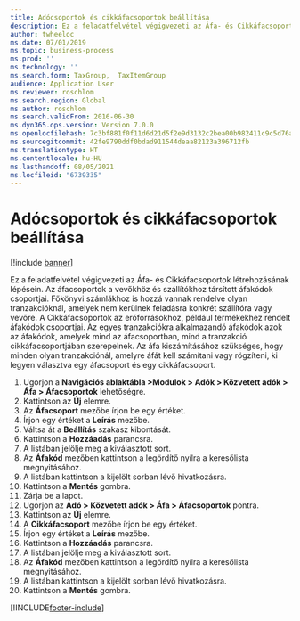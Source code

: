 ```yaml
---
title: Adócsoportok és cikkáfacsoportok beállítása
description: Ez a feladatfelvétel végigvezeti az Áfa- és Cikkáfacsoportok létrehozásának lépésein.
author: twheeloc
ms.date: 07/01/2019
ms.topic: business-process
ms.prod: ''
ms.technology: ''
ms.search.form: TaxGroup,  TaxItemGroup
audience: Application User
ms.reviewer: roschlom
ms.search.region: Global
ms.author: roschlom
ms.search.validFrom: 2016-06-30
ms.dyn365.ops.version: Version 7.0.0
ms.openlocfilehash: 7c3bf881f0f11d6d21d5f2e9d3132c2bea00b982411c9c5d76ae617b00a69fda
ms.sourcegitcommit: 42fe9790ddf0bdad911544deaa82123a396712fb
ms.translationtype: HT
ms.contentlocale: hu-HU
ms.lasthandoff: 08/05/2021
ms.locfileid: "6739335"
---
```

# <a name="set-up-sales-tax-groups-and-item-sales-tax-groups"></a>Adócsoportok és cikkáfacsoportok beállítása

[!include [banner](../../includes/banner.md)]

Ez a feladatfelvétel végigvezeti az Áfa- és Cikkáfacsoportok létrehozásának lépésein. Az áfacsoportok a vevőkhöz és szállítókhoz társított áfakódok csoportjai. Főkönyvi számlákhoz is hozzá vannak rendelve olyan tranzakcióknál, amelyek nem kerülnek feladásra konkrét szállítóra vagy vevőre.  A Cikkáfacsoportok az erőforrásokhoz, például termékekhez rendelt áfakódok csoportjai.  Az egyes tranzakciókra alkalmazandó áfakódok azok az áfakódok, amelyek mind az áfacsoportban, mind a tranzakció cikkáfacsoportjában szerepelnek.  Az áfa kiszámításához szükséges, hogy minden olyan tranzakciónál, amelyre áfát kell számítani vagy rögzíteni, ki legyen választva egy áfacsoport és egy cikkáfacsoport.  

1. Ugorjon a **Navigációs ablaktábla >Modulok > Adók > Közvetett adók > Áfa > Áfacsoportok** lehetőségre.
2. Kattintson az **Új** elemre.
3. Az **Áfacsoport** mezőbe írjon be egy értéket.
4. Írjon egy értéket a **Leírás** mezőbe.
5. Váltsa át a **Beállítás** szakasz kibontását.
6. Kattintson a **Hozzáadás** parancsra.
7. A listában jelölje meg a kiválasztott sort.
8. Az **Áfakód** mezőben kattintson a legördítő nyílra a keresőlista megnyitásához.
9. A listában kattintson a kijelölt sorban lévő hivatkozásra.
10. Kattintson a **Mentés** gombra.
11. Zárja be a lapot.
12. Ugorjon az **Adó > Közvetett adók > Áfa > Áfacsoportok** pontra.
13. Kattintson az **Új** elemre.
14. A **Cikkáfacsoport** mezőbe írjon be egy értéket.
15. Írjon egy értéket a **Leírás** mezőbe.
16. Kattintson a **Hozzáadás** parancsra.
17. A listában jelölje meg a kiválasztott sort.
18. Az **Áfakód** mezőben kattintson a legördítő nyílra a keresőlista megnyitásához.
19. A listában kattintson a kijelölt sorban lévő hivatkozásra.
20. Kattintson a **Mentés** gombra.



[!INCLUDE[footer-include](../../../includes/footer-banner.md)]